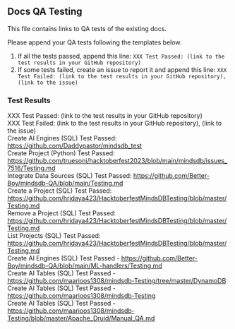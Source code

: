 ## Docs QA Testing

This file contains links to QA tests of the existing docs.

Please append your QA tests following the templates below.

1. If all the tests passed, append this line: `XXX Test Passed: (link to the test results in your GitHub repository)`
2. If some tests failed, create an issue to report it and append this line: `XXX Test Failed: (link to the test results in your GitHub repository), (link to the issue)`

### Test Results

XXX Test Passed: (link to the test results in your GitHub repository)
</br>
XXX Test Failed: (link to the test results in your GitHub repository), (link to the issue)
</br>
Create AI Engines (SQL) Test Passed: https://github.com/Daddypastor/mindsdb_test
</br>
Create Project (Python) Test Passed: https://github.com/truesoni/hacktoberfest2023/blob/main/mindsdb/issues_7516/Testing.md
</br>
Integrate Data Sources (SQL) Test Passed: https://github.com/Better-Boy/mindsdb-QA/blob/main/Testing.md
</br>
Create a Project (SQL) Test Passed: https://github.com/hridaya423/HacktoberfestMindsDBTesting/blob/master/Testing.md
</br>
Remove a Project (SQL) Test Passed: https://github.com/hridaya423/HacktoberfestMindsDBTesting/blob/master/Testing.md
</br>
List Projects (SQL) Test Passed: https://github.com/hridaya423/HacktoberfestMindsDBTesting/blob/master/Testing.md
</br>
Create AI Engines (SQL) Test Passed - https://github.com/Better-Boy/mindsdb-QA/blob/main/ML-handlers/Testing.md
</br>
Create AI Tables (SQL) Test Passed - https://github.com/maarioos1308/mindsdb-Testing/tree/master/DynamoDB
</br>
Create AI Tables (SQL) Test Passed - https://github.com/maarioos1308/mindsdb-Testing
</br>
Create AI Tables (SQL) Test Passed -https://github.com/maarioos1308/mindsdb-Testing/blob/master/Apache_Druid/Manual_QA.md
</br>


